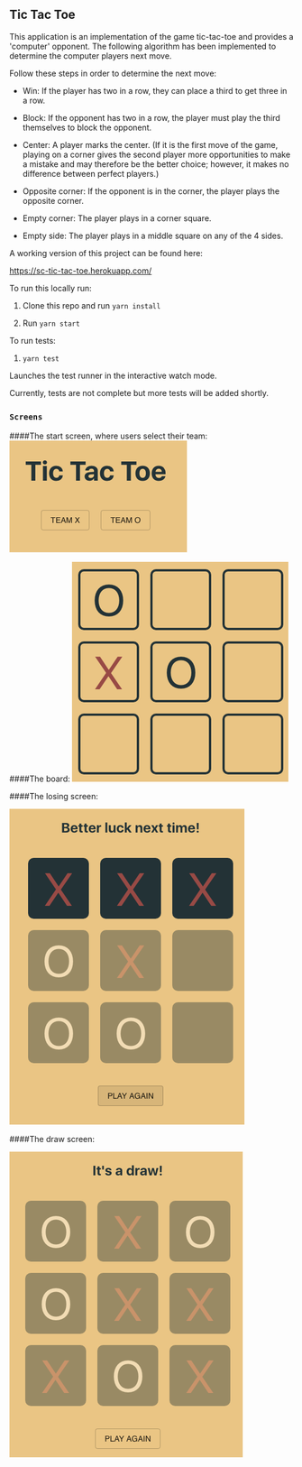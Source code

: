 ## Tic Tac Toe

This application is an implementation of the game tic-tac-toe and provides a 'computer' opponent.
The following algorithm has been implemented to determine the computer players next move.

Follow these steps in order to determine the next move: 

* Win: If the player has two in a row, they can place a third to get three in a row.

* Block: If the opponent has two in a row, the player must play the third themselves to block the opponent.

* Center: A player marks the center. (If it is the first move of the game, playing on a corner gives the second player more opportunities to make a mistake and may therefore be the better choice; however, it makes no difference between perfect players.)

* Opposite corner: If the opponent is in the corner, the player plays the opposite corner.

* Empty corner: The player plays in a corner square.

* Empty side: The player plays in a middle square on any of the 4 sides.

A working version of this project can be found here:

https://sc-tic-tac-toe.herokuapp.com/

To run this locally run: 

1. Clone this repo and run `yarn install`

2. Run `yarn start` 

To run tests:

1. `yarn test`

Launches the test runner in the interactive watch mode.<br>

Currently, tests are not complete but more tests will be added shortly.

### `Screens`
####The start screen, where users select their team:
![picture](readme_images/start.png)

####The board:
![picture](readme_images/board.png)

####The losing screen:

![picture](readme_images/losing_screen.png)

####The draw screen:

![picture](readme_images/draw.png)

